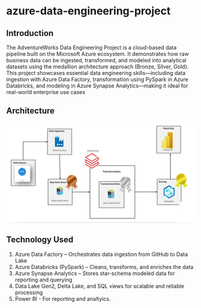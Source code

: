# azure-data-engineering-project
## Introduction
The AdventureWorks Data Engineering Project is a cloud-based data pipeline built on the Microsoft Azure ecosystem. It demonstrates how raw business data can be ingested, transformed, and modeled into analytical datasets using the medallion architecture approach (Bronze, Silver, Gold). This project showcases essential data engineering skills—including data ingestion with Azure Data Factory, transformation using PySpark in Azure Databricks, and modeling in Azure Synapse Analytics—making it ideal for real-world enterprise use cases

## Architecture
![Architecture](architecture.png)

## Technology Used
1. Azure Data Factory – Orchestrates data ingestion from GitHub to Data Lake
2. Azure Databricks (PySpark) – Cleans, transforms, and enriches the data
3. Azure Synapse Analytics – Stores star-schema modeled data for reporting and querying
4. Data Lake Gen2, Delta Lake, and SQL views for scalable and reliable processing
5. Power BI - For reporting and analtyics.
